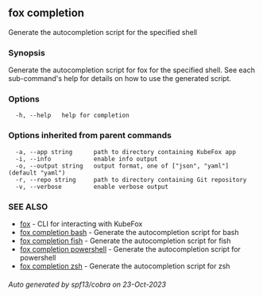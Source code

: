 ## fox completion

Generate the autocompletion script for the specified shell

### Synopsis

Generate the autocompletion script for fox for the specified shell.
See each sub-command's help for details on how to use the generated script.


### Options

```
  -h, --help   help for completion
```

### Options inherited from parent commands

```
  -a, --app string      path to directory containing KubeFox app
  -i, --info            enable info output
  -o, --output string   output format, one of ["json", "yaml"] (default "yaml")
  -r, --repo string     path to directory containing Git repository
  -v, --verbose         enable verbose output
```

### SEE ALSO

* [fox](fox.md)	 - CLI for interacting with KubeFox
* [fox completion bash](fox_completion_bash.md)	 - Generate the autocompletion script for bash
* [fox completion fish](fox_completion_fish.md)	 - Generate the autocompletion script for fish
* [fox completion powershell](fox_completion_powershell.md)	 - Generate the autocompletion script for powershell
* [fox completion zsh](fox_completion_zsh.md)	 - Generate the autocompletion script for zsh

###### Auto generated by spf13/cobra on 23-Oct-2023
